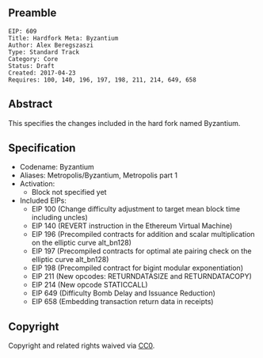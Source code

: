## Preamble

    EIP: 609
    Title: Hardfork Meta: Byzantium
    Author: Alex Beregszaszi
    Type: Standard Track
    Category: Core
    Status: Draft
    Created: 2017-04-23
    Requires: 100, 140, 196, 197, 198, 211, 214, 649, 658

## Abstract

This specifies the changes included in the hard fork named Byzantium.

## Specification

- Codename: Byzantium
- Aliases: Metropolis/Byzantium, Metropolis part 1
- Activation:
  - Block not specified yet
- Included EIPs:
  - EIP 100 (Change difficulty adjustment to target mean block time including uncles)
  - EIP 140 (REVERT instruction in the Ethereum Virtual Machine)
  - EIP 196 (Precompiled contracts for addition and scalar multiplication on the elliptic curve alt_bn128)
  - EIP 197 (Precompiled contracts for optimal ate pairing check on the elliptic curve alt_bn128)
  - EIP 198 (Precompiled contract for bigint modular exponentiation)
  - EIP 211 (New opcodes: RETURNDATASIZE and RETURNDATACOPY)
  - EIP 214 (New opcode STATICCALL)
  - EIP 649 (Difficulty Bomb Delay and Issuance Reduction)
  - EIP 658 (Embedding transaction return data in receipts)

## Copyright

Copyright and related rights waived via [CC0](https://creativecommons.org/publicdomain/zero/1.0/).
